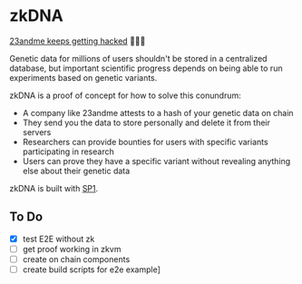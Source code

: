 # zkDNA

[23andme keeps getting hacked](https://techcrunch.com/2023/12/04/23andme-confirms-hackers-stole-ancestry-data-on-6-9-million-users/) 🤦🏻‍♂️

Genetic data for millions of users shouldn't be stored in a centralized database, but important scientific progress depends on being able to run experiments based on genetic variants.

zkDNA is a proof of concept for how to solve this conundrum:
- A company like 23andme attests to a hash of your genetic data on chain
- They send you the data to store personally and delete it from their servers
- Researchers can provide bounties for users with specific variants participating in research
- Users can prove they have a specific variant without revealing anything else about their genetic data

zkDNA is built with [SP1](https://github.com/succinctlabs/sp1/).

## To Do

- [x] test E2E without zk
- [ ] get proof working in zkvm
- [ ] create on chain components
- [ ] create build scripts for e2e example]
